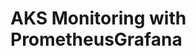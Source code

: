 # AKS Monitoring with PrometheusGrafana                                                                                                                                                                                                                                                                                                                                                                                                                                        
